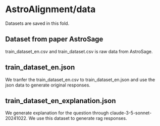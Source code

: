 # AstroAlignment/data
Datasets are saved in this fold.

## Dataset from paper AstroSage
train_dataset_en.csv and train_dataset.csv is raw data from AstroSage.

## train_dataset_en.json
We tranfer the train_dataset_en.csv to train_dataset_en.json and use the json data to generate original responses.

## train_dataset_en_explanation.json
We generate explanation for the question through claude-3-5-sonnet-20241022. We use this dataset to generate rag responses.